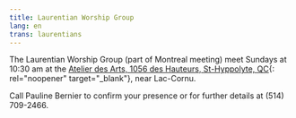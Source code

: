 ```yaml
---
title: Laurentian Worship Group
lang: en
trans: laurentians
---
```

The Laurentian Worship Group (part of Montreal meeting) meet Sundays at 10:30 am at the [Atelier des Arts, 1056 des Hauteurs, St-Hyppolyte, QC](https://goo.gl/maps/9LgPP2XZ7VcxjvDQ9){:  rel="noopener" target="_blank"}, near Lac-Cornu.

Call Pauline Bernier to confirm your presence or for further details at (514) 709-2466.
